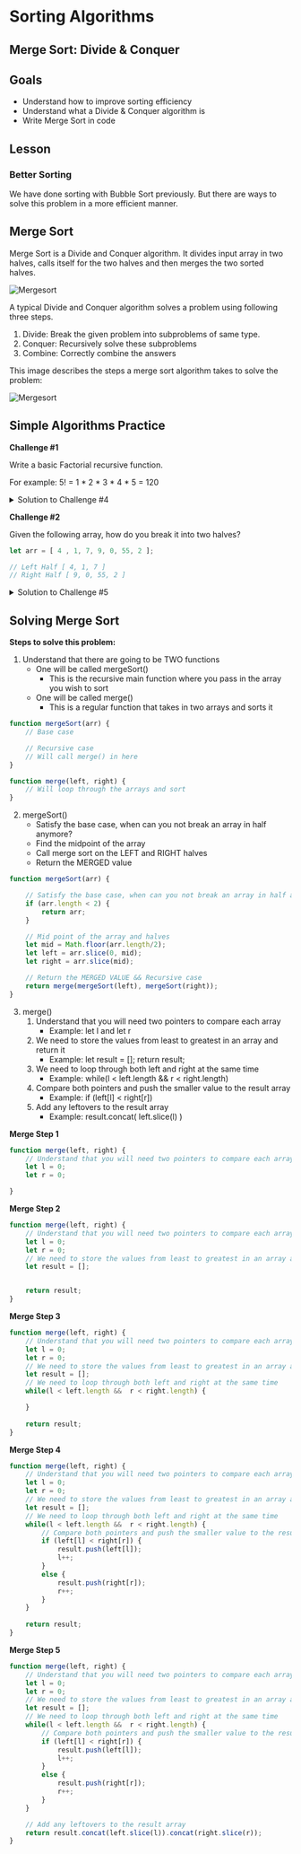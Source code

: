# Sorting Algorithms
## Merge Sort: Divide & Conquer

## Goals
* Understand how to improve sorting efficiency
* Understand what a Divide & Conquer algorithm is
* Write Merge Sort in code

## Lesson

### Better Sorting 

We have done sorting with Bubble Sort previously. But there are ways to solve this problem in a more efficient manner. 

## Merge Sort

Merge Sort is a Divide and Conquer algorithm. It divides input array in two halves, calls itself for the two halves and then merges the two sorted halves.

![Mergesort](https://upload.wikimedia.org/wikipedia/commons/c/cc/Merge-sort-example-300px.gif)

A typical Divide and Conquer algorithm solves a problem using following three steps.

1. Divide: Break the given problem into subproblems of same type.
2. Conquer: Recursively solve these subproblems
3. Combine: Correctly combine the answers

This image describes the steps a merge sort algorithm takes to solve the problem:

![Mergesort](https://www.geeksforgeeks.org/wp-content/uploads/Merge-Sort-Tutorial.png)

## Simple Algorithms Practice

**Challenge #1**

Write a basic Factorial recursive function. 

For example: 5! = 1 * 2 * 3 * 4 * 5 = 120
<details>
    <summary>Solution to Challenge #4</summary>

```javascript
function factorial(num) {
    // BASE CASE:
    if (num == 0) {
        return 1;
    }
    // RECURSIVE CASE:
    else {
        return num * factorialize(num - 1);
    }
}
factorial(5); 
```

</details>

**Challenge #2**

Given the following array, how do you break it into two halves?
```javascript
let arr = [ 4 , 1, 7, 9, 0, 55, 2 ];

// Left Half [ 4, 1, 7 ]
// Right Half [ 9, 0, 55, 2 ]

```
<details>
    <summary>Solution to Challenge #5</summary>

```javascript
let arr = [ 4 , 1, 7, 9, 0, 55, 2 ];

// Get the middle index of array
let mid = Math.floor(arr.length/2);

// Use slice to get the left and right half 
// The slice() method selects the elements starting at the given start argument, and ends at, but does not include, the given end argument.
// If slice() is only given one arguement, it starts their and ends at the end of the array
let left = arr.slice(0, mid);
let right = arr.slice(mid);

```

</details>


## Solving Merge Sort

**Steps to solve this problem:**
1. Understand that there are going to be TWO functions
    - One will be called mergeSort()
        - This is the recursive main function where you pass in the array you wish to sort
    - One will be called merge()
        - This is a regular function that takes in two arrays and sorts it

```javascript
function mergeSort(arr) {
    // Base case

    // Recursive case
    // Will call merge() in here
}

function merge(left, right) {
    // Will loop through the arrays and sort
}
```


2. mergeSort()
    - Satisfy the base case, when can you not break an array in half anymore?
    - Find the midpoint of the array
    - Call merge sort on the LEFT and RIGHT halves
    - Return the MERGED value 

```javascript
function mergeSort(arr) {

    // Satisfy the base case, when can you not break an array in half anymore?
    if (arr.length < 2) {
        return arr;
    }

    // Mid point of the array and halves
    let mid = Math.floor(arr.length/2);
    let left = arr.slice(0, mid);
    let right = arr.slice(mid);

    // Return the MERGED VALUE && Recursive case
    return merge(mergeSort(left), mergeSort(right));
}
```

3. merge()
    1. Understand that you will need two pointers to compare each array
        - Example: let l and let r
    2. We need to store the values from least to greatest in an array and return it
        - Example: let result = []; return result;
    3. We need to loop through both left and right at the same time 
        - Example: while(l < left.length && r < right.length)
    4. Compare both pointers and push the smaller value to the result array
        - Example: if (left[l] < right[r])
    5. Add any leftovers to the result array
        - Example: result.concat( left.slice(l) )

**Merge Step 1**
```javascript
function merge(left, right) {
    // Understand that you will need two pointers to compare each array
    let l = 0; 
    let r = 0;

}
```

**Merge Step 2**
```javascript
function merge(left, right) {
    // Understand that you will need two pointers to compare each array
    let l = 0; 
    let r = 0;
    // We need to store the values from least to greatest in an array and return it
    let result = [];


    return result;
}
```

**Merge Step 3**
```javascript
function merge(left, right) {
    // Understand that you will need two pointers to compare each array
    let l = 0; 
    let r = 0;
    // We need to store the values from least to greatest in an array and return it
    let result = [];
    // We need to loop through both left and right at the same time 
    while(l < left.length &&  r < right.length) {

    }
    
    return result;
}
```

**Merge Step 4**
```javascript
function merge(left, right) {
    // Understand that you will need two pointers to compare each array
    let l = 0; 
    let r = 0;
    // We need to store the values from least to greatest in an array and return it
    let result = [];
    // We need to loop through both left and right at the same time 
    while(l < left.length &&  r < right.length) {
        // Compare both pointers and push the smaller value to the result array
        if (left[l] < right[r]) {
            result.push(left[l]);
            l++;
        }
        else {
            result.push(right[r]);
            r++;
        }
    }
    
    return result;
}
```

**Merge Step 5**
```javascript
function merge(left, right) {
    // Understand that you will need two pointers to compare each array
    let l = 0; 
    let r = 0;
    // We need to store the values from least to greatest in an array and return it
    let result = [];
    // We need to loop through both left and right at the same time 
    while(l < left.length &&  r < right.length) {
        // Compare both pointers and push the smaller value to the result array
        if (left[l] < right[r]) {
            result.push(left[l]);
            l++;
        }
        else {
            result.push(right[r]);
            r++;
        }
    }

    // Add any leftovers to the result array    
    return result.concat(left.slice(l)).concat(right.slice(r));
}
```

